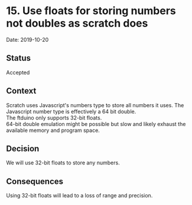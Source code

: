 # 15. Use floats for storing numbers not doubles as scratch does

Date: 2019-10-20

## Status

Accepted

## Context

Scratch uses Javascript's numbers type to store all numbers it uses. The Javascript number type is effectively a 64 bit double.  
The ftduino only supports 32-bit floats.  
64-bit double emulation might be possible but slow and likely exhaust the available memory and program space.    

## Decision

We will use 32-bit floats to store any numbers.

## Consequences

Using 32-bit floats will lead to a loss of range and precision.  